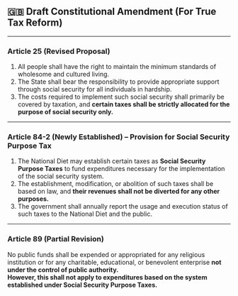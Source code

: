 ## 🇬🇧 Draft Constitutional Amendment (For True Tax Reform)

---

### **Article 25 (Revised Proposal)**

1. All people shall have the right to maintain the minimum standards of wholesome and cultured living.  
2. The State shall bear the responsibility to provide appropriate support through social security for all individuals in hardship.  
3. The costs required to implement such social security shall primarily be covered by taxation, and **certain taxes shall be strictly allocated for the purpose of social security only.**

---

### **Article 84-2 (Newly Established) – Provision for Social Security Purpose Tax**

1. The National Diet may establish certain taxes as **Social Security Purpose Taxes** to fund expenditures necessary for the implementation of the social security system.  
2. The establishment, modification, or abolition of such taxes shall be based on law, and **their revenues shall not be diverted for any other purposes.**  
3. The government shall annually report the usage and execution status of such taxes to the National Diet and the public.

---

### **Article 89 (Partial Revision)**

No public funds shall be expended or appropriated for any religious institution or for any charitable, educational, or benevolent enterprise **not under the control of public authority.**  
**However, this shall not apply to expenditures based on the system established under Social Security Purpose Taxes.**
